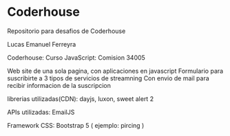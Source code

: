 # Coderhouse
Repositorio para desafios de Coderhouse

Lucas Emanuel Ferreyra

Coderhouse: Curso JavaScript: Comision 34005

Web site de una sola pagina, con aplicaciones en javascript
Formulario para suscribirte a 3 tipos de servicios de streamning
Con envio de mail para recibir informacion de la suscripcion

librerias utilizadas(CDN):
dayjs,
luxon,
sweet alert 2

APIs utilizadas:
EmailJS

Framework CSS: Bootstrap 5 ( ejemplo: pircing )
